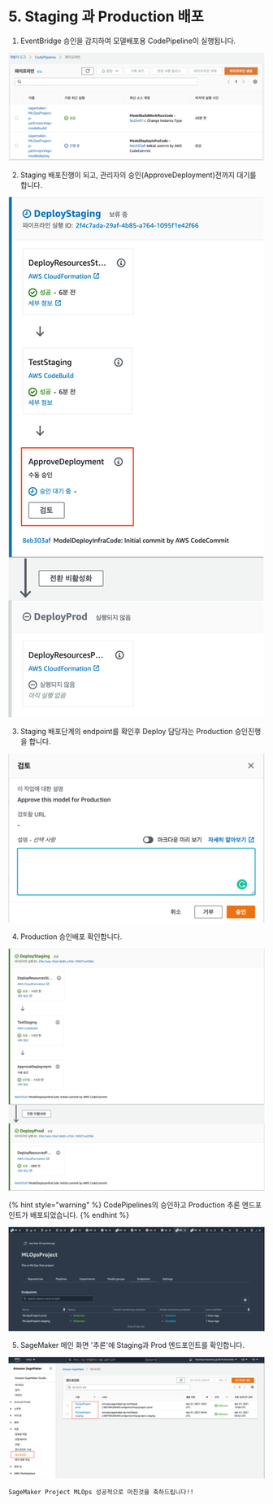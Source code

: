 # 5. Staging 과 Production 배포

1. EventBridge 승인을 감지하여 모델배포용 CodePipeline이 실행됩니다.

![](.gitbook/assets/screen-shot-2021-04-01-at-6.45.19-pm.png)

  2. Staging 배포진행이 되고, 관리자의 승인\(ApproveDeployment\)전까지 대기를 합니다.

![&#xBC30;&#xD3EC;&#xC6A9; &#xD30C;&#xC774;&#xD504;&#xB77C;&#xC778; &#xD654;&#xBA74;](.gitbook/assets/screen-shot-2021-04-01-at-7.01.15-pm.png)

   3. Staging 배포단계의 endpoint를 확인후 Deploy 담당자는 Production 승인진행을 합니다.

![](.gitbook/assets/screen-shot-2021-04-01-at-7.01.28-pm.png)



  4. Production 승인배포 확인합니다.

![](.gitbook/assets/image%20%2812%29.png)

{% hint style="warning" %}
CodePipelines의 승인하고 Production 추론 엔드포인트가 배포되었습니다.
{% endhint %}

![](.gitbook/assets/screen-shot-2021-04-01-at-8.10.31-pm.png)

5. SageMaker 메인 화면 '추론'에 Staging과 Prod 엔드포인트를 확인합니다.

![](.gitbook/assets/screen-shot-2021-04-01-at-9.42.34-pm.png)

    SageMaker Project MLOps 성공적으로 마친것을 축하드립니다!!



